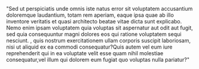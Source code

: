 "Sed ut perspiciatis unde omnis iste natus 
error sit voluptatem accusantium
 doloremque laudantium, totam rem aperiam,
 eaque ipsa quae ab illo inventore 
 veritatis et quasi architecto beatae
  vitae dicta sunt explicabo. Nemo enim 
  ipsam voluptatem quia voluptas sit 
  aspernatur aut odit aut fugit, sed quia 
  consequuntur magni dolores eos qui 
  ratione voluptatem sequi nesciunt. , 
  quis nostrum exercitationem ullam 
  corporis suscipit laboriosam, nisi ut 
  aliquid ex ea commodi consequatur?Quis 
  autem vel eum iure reprehenderit qui in 
  ea voluptate velit esse quam nihil 
  molestiae consequatur,vel illum qui 
  dolorem eum fugiat quo voluptas nulla 
  pariatur?"